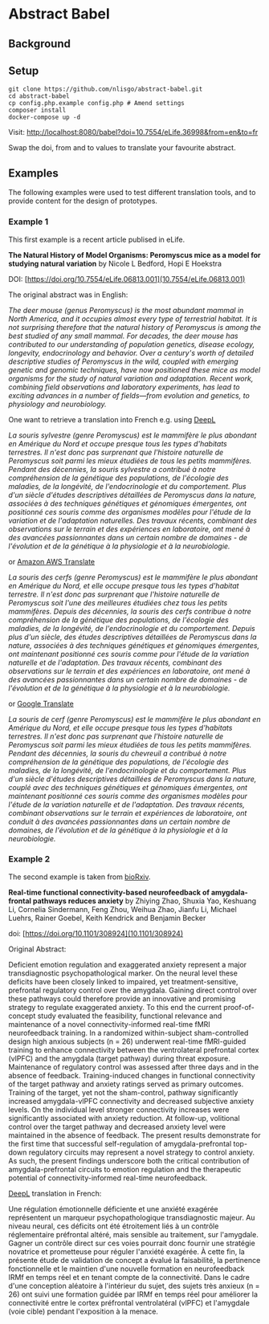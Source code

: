 # Abstract Babel

## Background

## Setup

```
git clone https://github.com/nlisgo/abstract-babel.git
cd abstract-babel
cp config.php.example config.php # Amend settings
composer install
docker-compose up -d
```

Visit: <http://localhost:8080/babel?doi=10.7554/eLife.36998&from=en&to=fr>

Swap the doi, from and to values to translate your favourite abstract.

## Examples

The following examples were used to test different translation tools, and to provide content for the design of prototypes.

### Example 1

This first example is a recent article publised in eLife.

**The Natural History of Model Organisms: Peromyscus mice as a model for studying natural variation**
by Nicole L Bedford, Hopi E Hoekstra

DOI: [https://doi.org/10.7554/eLife.06813.001](10.7554/eLife.06813.001)

The original abstract was in English:

*The deer mouse (genus Peromyscus) is the most abundant mammal in North America, and it occupies almost every type of terrestrial habitat. It is not surprising therefore that the natural history of Peromyscus is among the best studied of any small mammal. For decades, the deer mouse has contributed to our understanding of population genetics, disease ecology, longevity, endocrinology and behavior. Over a century's worth of detailed descriptive studies of Peromyscus in the wild, coupled with emerging genetic and genomic techniques, have now positioned these mice as model organisms for the study of natural variation and adaptation. Recent work, combining field observations and laboratory experiments, has lead to exciting advances in a number of fields—from evolution and genetics, to physiology and neurobiology.*

One want to retrieve a translation into French e.g. using [DeepL](www.DeepL.com/Translator)

*La souris sylvestre (genre Peromyscus) est le mammifère le plus abondant en Amérique du Nord et occupe presque tous les types d'habitats terrestres. Il n'est donc pas surprenant que l'histoire naturelle de Peromyscus soit parmi les mieux étudiées de tous les petits mammifères. Pendant des décennies, la souris sylvestre a contribué à notre compréhension de la génétique des populations, de l'écologie des maladies, de la longévité, de l'endocrinologie et du comportement. Plus d'un siècle d'études descriptives détaillées de Peromyscus dans la nature, associées à des techniques génétiques et génomiques émergentes, ont positionné ces souris comme des organismes modèles pour l'étude de la variation et de l'adaptation naturelles. Des travaux récents, combinant des observations sur le terrain et des expériences en laboratoire, ont mené à des avancées passionnantes dans un certain nombre de domaines - de l'évolution et de la génétique à la physiologie et à la neurobiologie.*

or [Amazon AWS Translate](https://aws.amazon.com/translate/)

*La souris des cerfs (genre Peromyscus) est le mammifère le plus abondant en Amérique du Nord, et elle occupe presque tous les types d'habitat terrestre. Il n'est donc pas surprenant que l'histoire naturelle de Peromyscus soit l'une des meilleures étudiées chez tous les petits mammifères. Depuis des décennies, la souris des cerfs contribue à notre compréhension de la génétique des populations, de l'écologie des maladies, de la longévité, de l'endocrinologie et du comportement. Depuis plus d'un siècle, des études descriptives détaillées de Peromyscus dans la nature, associées à des techniques génétiques et génomiques émergentes, ont maintenant positionné ces souris comme pour l'étude de la variation naturelle et de l'adaptation. Des travaux récents, combinant des observations sur le terrain et des expériences en laboratoire, ont mené à des avancées passionnantes dans un certain nombre de domaines - de l'évolution et de la génétique à la physiologie et à la neurobiologie.*

or [Google Translate](https://translate.google.co.uk)

*La souris de cerf (genre Peromyscus) est le mammifère le plus abondant en Amérique du Nord, et elle occupe presque tous les types d'habitats terrestres. Il n'est donc pas surprenant que l'histoire naturelle de Peromyscus soit parmi les mieux étudiées de tous les petits mammifères. Pendant des décennies, la souris du chevreuil a contribué à notre compréhension de la génétique des populations, de l'écologie des maladies, de la longévité, de l'endocrinologie et du comportement. Plus d'un siècle d'études descriptives détaillées de Peromyscus dans la nature, couplé avec des techniques génétiques et génomiques émergentes, ont maintenant positionné ces souris comme des organismes modèles pour l'étude de la variation naturelle et de l'adaptation. Des travaux récents, combinant observations sur le terrain et expériences de laboratoire, ont conduit à des avancées passionnantes dans un certain nombre de domaines, de l'évolution et de la génétique à la physiologie et à la neurobiologie.*

### Example 2

The second example is taken from [bioRxiv](https://www.biorxiv.org).

**Real-time functional connectivity-based neurofeedback of amygdala-frontal pathways reduces anxiety**
by Zhiying Zhao, Shuxia Yao, Keshuang Li, Cornelia Sindermann, Feng Zhou, Weihua Zhao, Jianfu Li, Michael Luehrs, Rainer Goebel, Keith Kendrick and Benjamin Becker

doi: [https://doi.org/10.1101/308924](10.1101/308924)

Original Abstract:

Deficient emotion regulation and exaggerated anxiety represent a major transdiagnostic psychopathological marker. On the neural level these deficits have been closely linked to impaired, yet treatment-sensitive, prefrontal regulatory control over the amygdala. Gaining direct control over these pathways could therefore provide an innovative and promising strategy to regulate exaggerated anxiety. To this end the current proof-of-concept study evaluated the feasibility, functional relevance and maintenance of a novel connectivity-informed real-time fMRI neurofeedback training. In a randomized within-subject sham-controlled design high anxious subjects (n = 26) underwent real-time fMRI-guided training to enhance connectivity between the ventrolateral prefrontal cortex (vlPFC) and the amygdala (target pathway) during threat exposure. Maintenance of regulatory control was assessed after three days and in the absence of feedback. Training-induced changes in functional connectivity of the target pathway and anxiety ratings served as primary outcomes. Training of the target, yet not the sham-control, pathway significantly increased amygdala-vlPFC connectivity and decreased subjective anxiety levels. On the individual level stronger connectivity increases were significantly associated with anxiety reduction. At follow-up, volitional control over the target pathway and decreased anxiety level were maintained in the absence of feedback. The present results demonstrate for the first time that successful self-regulation of amygdala-prefrontal top-down regulatory circuits may represent a novel strategy to control anxiety. As such, the present findings underscore both the critical contribution of amygdala-prefrontal circuits to emotion regulation and the therapeutic potential of connectivity-informed real-time neurofeedback. 

[DeepL](www.DeepL.com/Translator) translation in French:

Une régulation émotionnelle déficiente et une anxiété exagérée représentent un marqueur psychopathologique transdiagnostic majeur. Au niveau neural, ces déficits ont été étroitement liés à un contrôle réglementaire préfrontal altéré, mais sensible au traitement, sur l'amygdale. Gagner un contrôle direct sur ces voies pourrait donc fournir une stratégie novatrice et prometteuse pour réguler l'anxiété exagérée. À cette fin, la présente étude de validation de concept a évalué la faisabilité, la pertinence fonctionnelle et le maintien d'une nouvelle formation en neurofeedback IRMf en temps réel et en tenant compte de la connectivité. Dans le cadre d'une conception aléatoire à l'intérieur du sujet, des sujets très anxieux (n = 26) ont suivi une formation guidée par IRMf en temps réel pour améliorer la connectivité entre le cortex préfrontal ventrolatéral (vlPFC) et l'amygdale (voie cible) pendant l'exposition à la menace.
